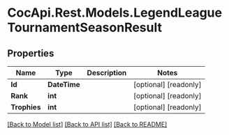 ﻿# CocApi.Rest.Models.LegendLeagueTournamentSeasonResult

## Properties

Name | Type | Description | Notes
------------ | ------------- | ------------- | -------------
**Id** | **DateTime** |  | [optional] [readonly] 
**Rank** | **int** |  | [optional] [readonly] 
**Trophies** | **int** |  | [optional] [readonly] 

[[Back to Model list]](../../README.md#documentation-for-models) [[Back to API list]](../../README.md#documentation-for-api-endpoints) [[Back to README]](../../README.md)

